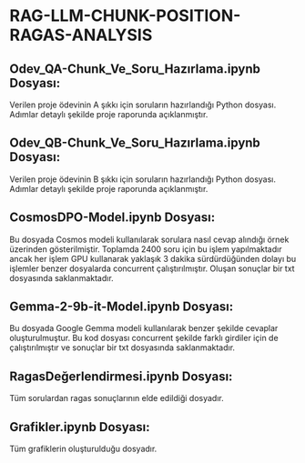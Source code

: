 # RAG-LLM-CHUNK-POSITION-RAGAS-ANALYSIS
## Odev_QA-Chunk_Ve_Soru_Hazırlama.ipynb Dosyası:
Verilen proje ödevinin A şıkkı için soruların hazırlandığı Python dosyası. Adımlar detaylı şekilde proje raporunda açıklanmıştır.

## Odev_QB-Chunk_Ve_Soru_Hazırlama.ipynb Dosyası:
Verilen proje ödevinin B şıkkı için soruların hazırlandığı Python dosyası. Adımlar detaylı şekilde proje raporunda açıklanmıştır.

## CosmosDPO-Model.ipynb Dosyası:
Bu dosyada Cosmos modeli kullanılarak sorulara nasıl cevap alındığı örnek üzerinden gösterilmiştir. Toplamda 2400 soru için bu işlem yapılmaktadır ancak her işlem GPU kullanarak yaklaşık 3 dakika sürdürdüğünden dolayı bu işlemler benzer dosyalarda concurrent çalıştırılmıştır. Oluşan sonuçlar bir txt dosyasında saklanmaktadır.

## Gemma-2-9b-it-Model.ipynb Dosyası:
Bu dosyada Google Gemma modeli kullanılarak benzer şekilde cevaplar oluşturulmuştur. Bu kod dosyası concurrent şekilde farklı girdiler için de çalıştırılmıştır ve sonuçlar bir txt dosyasında saklanmaktadır.

## RagasDeğerlendirmesi.ipynb Dosyası:
Tüm sorulardan ragas sonuçlarının elde edildiği dosyadır.

## Grafikler.ipynb Dosyası:
Tüm grafiklerin oluşturulduğu dosyadır.

